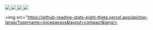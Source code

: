 <a href="https://github.com/joicepassos" alt="github" target="_blank">

<img src="https://img.shields.io/badge/GitHub-000000?&style=flat-square&logo=GitHub&logoColor=white">

</a>
<a href="https://www.linkedin.com/in/jfpassos" alt="linkedin" target="_blank">

<img src="https://img.shields.io/badge/LinkedIn-%230077B5.svg?&style=flat-square&logo=linkedin&logoColor=white">

</a>

</a>
<a href="mailto:joicepassos72@gmail.com" alt="gmail" target="_blank">

<img src="https://img.shields.io/badge/-Gmail-FF0000?style=flat-square&labelColor=FF0000&logo=gmail&logoColor=white&link=mailto:<SEUEMAIL>" />

</a>

                      
<img src="https://github-readme-stats.vercel.app/api?username=joicepassos&show_icons=true&theme=tokyonight"/>

<img src="https://github-readme-stats-eight-theta.vercel.app/api/top-langs/?username=joicepassos&layout=compact&lang/>
